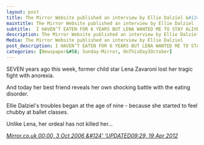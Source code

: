 ```yaml
---
layout: post
title: The Mirror Website published an interview by Ellie Dalziel &#124; 3 October 1999
maintitle: The Mirror Website published an interview by Ellie Dalziel
subtitle:  I HAVEN’T EATEN FOR 6 YEARS BUT LENA WANTED ME TO STAY ALIVE AND HELP OTHER VICTIMS.
description: The Mirror Website published an interview by Ellie Dalziel
Media: The Mirror Website published an interview by Ellie Dalziel
post_description: I HAVEN’T EATEN FOR 6 YEARS BUT LENA WANTED ME TO STAY ALIVE AND HELP OTHER VICTIMS.
categories: [Newspaper&#58; Sunday-Mirror, OnThisDay3October]
---
```


SEVEN years ago this week, former child star Lena Zavaroni lost her tragic fight with anorexia.

And today her best friend reveals her own shocking battle with the eating disorder.

Ellie Dalziel's troubles began at the age of nine - because she started to feel chubby at ballet classes.

Unlike Lena, her ordeal has not killed her...

<cite><a href="https://www.mirror.co.uk/news/uk-news/i-havent-eaten-for-6-years-but-lena-702767">Mirror.co.uk 00:00, 3 Oct 2006 &#124' 'UPDATED09:29, 19 Apr 2012</a></cite>
